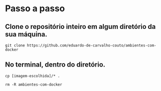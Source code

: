 # Passo a passo

## Clone o repositório inteiro em algum diretório da sua máquina.
```
git clone https://github.com/eduardo-de-carvalho-couto/ambientes-com-docker
```
## No terminal, dentro do diretório.
```
cp [imagem-escolhida]/* .
```
```
rm -R ambientes-com-docker
```